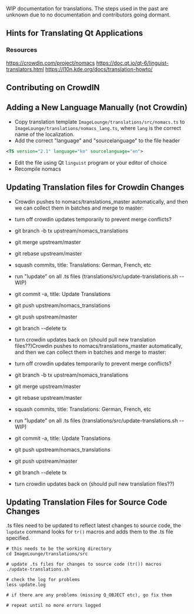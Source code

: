 
WIP documentation for translations. The steps used in the past are unknown
due to no documentation and contributors going dormant.

## Hints for Translating Qt Applications

### Resources

https://crowdin.com/project/nomacs
https://doc.qt.io/qt-6/linguist-translators.html
https://l10n.kde.org/docs/translation-howto/


## Contributing on CrowdIN


## Adding a New Language Manually (not Crowdin)

- Copy translation template `ImageLounge/translations/src/nomacs.ts` 
  to `ImageLounge/translations/nomacs_lang.ts`,
  where `lang` is the correct name of the localization.
- Add the correct "language" and "sourcelanguage" to the file header
```xml
<TS version="2.1" language="ko" sourcelanguage="en">
```
- Edit the file using Qt `linguist` program or your editor of choice
- Recompile nomacs

## Updating Translation files for Crowdin Changes

- Crowdin pushes to nomacs/translations_master automatically, and then we can collect them in batches and merge to master:
- turn off crowdin updates temporarily to prevent merge conflicts?
- git branch -b tx upstream/nomacs_translations
- git merge upstream/master
- git rebase upstream/master
- squash commits, title: Translations: German, French, etc
- run "lupdate" on all .ts files (translations/src/update-translations.sh -- WIP)
- git commit -a, title: Update Translations
- git push upstream/nomacs_translations
- git push upstream/master
- git branch --delete tx
- turn crowdin updates back on (should pull new translation files??)Crowdin pushes to nomacs/translations_master automatically, and then we can collect them in batches and merge to master:

- turn off crowdin updates temporarily to prevent merge conflicts?
- git branch -b tx upstream/nomacs_translations
- git merge upstream/master
- git rebase upstream/master
- squash commits, title: Translations: German, French, etc
- run "lupdate" on all .ts files (translations/src/update-translations.sh -- WIP)
- git commit -a, title: Update Translations
- git push upstream/nomacs_translations
- git push upstream/master
- git branch --delete tx
- turn crowdin updates back on (should pull new translation files??)

## Updating Translation Files for Source Code Changes

.ts files need to be updated to reflect latest changes to source code,
the `lupdate` command looks for `tr()` macros and adds them to the .ts file specified.

```
# this needs to be the working directory
cd ImageLounge/translations/src

# update .ts files for changes to source code (tr()) macros
./update-translations.sh

# check the log for problems
less update.log

# if there are any problems (missing Q_OBJECT etc), go fix them

# repeat until no more errors logged
```

